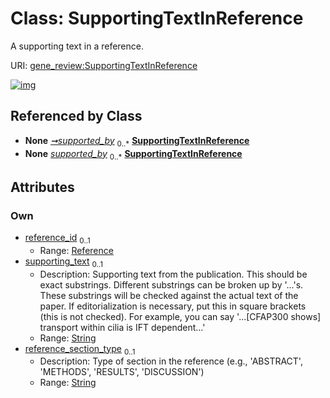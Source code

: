 
# Class: SupportingTextInReference

A supporting text in a reference.

URI: [gene_review:SupportingTextInReference](https://w3id.org/ai4curation/gene_review/SupportingTextInReference)


[![img](https://yuml.me/diagram/nofunky;dir:TB/class/[Reference]<reference_id%200..1-%20[SupportingTextInReference&#124;supporting_text:string%20%3F;reference_section_type:string%20%3F],[CoreFunction]++-%20supported_by%200..*>[SupportingTextInReference],[Review]++-%20supported_by%200..*>[SupportingTextInReference],[Review],[Reference],[CoreFunction])](https://yuml.me/diagram/nofunky;dir:TB/class/[Reference]<reference_id%200..1-%20[SupportingTextInReference&#124;supporting_text:string%20%3F;reference_section_type:string%20%3F],[CoreFunction]++-%20supported_by%200..*>[SupportingTextInReference],[Review]++-%20supported_by%200..*>[SupportingTextInReference],[Review],[Reference],[CoreFunction])

## Referenced by Class

 *  **None** *[➞supported_by](coreFunction__supported_by.md)*  <sub>0..\*</sub>  **[SupportingTextInReference](SupportingTextInReference.md)**
 *  **None** *[supported_by](supported_by.md)*  <sub>0..\*</sub>  **[SupportingTextInReference](SupportingTextInReference.md)**

## Attributes


### Own

 * [reference_id](reference_id.md)  <sub>0..1</sub>
     * Range: [Reference](Reference.md)
 * [supporting_text](supporting_text.md)  <sub>0..1</sub>
     * Description: Supporting text from the publication. This should be exact substrings. Different substrings can be broken up by '...'s. These substrings will be checked against the actual text of the paper. If editorialization is necessary, put this in square brackets (this is not checked). For example, you can say '...[CFAP300 shows] transport within cilia is IFT dependent...'
     * Range: [String](types/String.md)
 * [reference_section_type](reference_section_type.md)  <sub>0..1</sub>
     * Description: Type of section in the reference (e.g., 'ABSTRACT', 'METHODS', 'RESULTS', 'DISCUSSION')
     * Range: [String](types/String.md)
